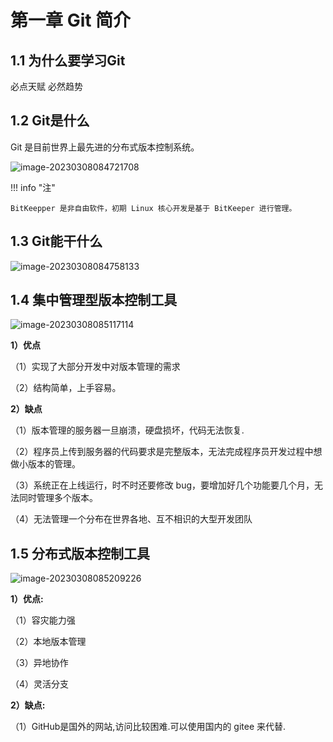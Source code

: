 # 第一章 Git 简介

## 1.1  为什么要学习Git

必点天赋 必然趋势

## 1.2  Git是什么

Git 是目前世界上最先进的分布式版本控制系统。

![image-20230308084721708](https://cos.gump.cloud/uPic/image-20230308084721708.png)

!!! info "注"

    BitKeepper 是非自由软件，初期 Linux 核心开发是基于 BitKeeper 进行管理。

## 1.3  Git能干什么

![image-20230308084758133](https://cos.gump.cloud/uPic/image-20230308084758133.png)

## 1.4  集中管理型版本控制工具

![image-20230308085117114](https://cos.gump.cloud/uPic/image-20230308085117114.png)

**1）优点**

（1）实现了大部分开发中对版本管理的需求

（2）结构简单，上手容易。

**2）缺点**

（1）版本管理的服务器一旦崩溃，硬盘损坏，代码无法恢复.

（2）程序员上传到服务器的代码要求是完整版本，无法完成程序员开发过程中想做小版本的管理。

（3）系统正在上线运行，时不时还要修改 bug，要增加好几个功能要几个月，无法同时管理多个版本。

（4）无法管理一个分布在世界各地、互不相识的大型开发团队

## 1.5  分布式版本控制工具

![image-20230308085209226](https://cos.gump.cloud/uPic/image-20230308085209226.png)

**1）优点:**

（1）容灾能力强

（2）本地版本管理

（3）异地协作

（4）灵活分支

**2）缺点:**

（1）GitHub是国外的网站,访问比较困难.可以使用国内的 gitee 来代替. 
